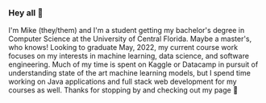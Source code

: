 ### Hey all 👋
<!--
**SPVTNIK-ONLINE/SPVTNIK-ONLINE** is a ✨ _special_ ✨ repository because its `README.md` (this file) appears on your GitHub profile.

Here are some ideas to get you started:

- 🔭 I’m currently working on ...
- 🌱 I’m currently learning ...
- 👯 I’m looking to collaborate on ...
- 🤔 I’m looking for help with ...
- 💬 Ask me about ...
- 📫 How to reach me: ...
- 😄 Pronouns: ...
- ⚡ Fun fact: ...
-->

I'm Mike (they/them) and I'm a student getting my bachelor's degree in Computer Science at the University of Central Florida. Maybe a master's, who knows! Looking to graduate May, 2022, my current course work focuses on my interests in machine learning, data science, and software engineering. Much of my time is spent on Kaggle or Datacamp in pursuit of understanding state of the art machine learning models, but I spend time working on Java applications and full stack web development for my courses as well. Thanks for stopping by and checking out my page 🙂
